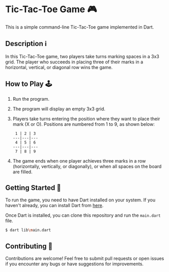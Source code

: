# Tic-Tac-Toe Game 🎮

This is a simple command-line Tic-Tac-Toe game implemented in Dart.

## Description ℹ️

In this Tic-Tac-Toe game, two players take turns marking spaces in a 3x3 grid. The player who succeeds in placing three of their marks in a horizontal, vertical, or diagonal row wins the game.

## How to Play 🕹️

1. Run the program.
2. The program will display an empty 3x3 grid.
3. Players take turns entering the position where they want to place their mark (X or O). Positions are numbered from 1 to 9, as shown below:
   
    ```
     1 | 2 | 3 
    ---|---|---
     4 | 5 | 6 
    ---|---|---
     7 | 8 | 9 
    ```
   
4. The game ends when one player achieves three marks in a row (horizontally, vertically, or diagonally), or when all spaces on the board are filled.

## Getting Started 🚀

To run the game, you need to have Dart installed on your system. If you haven't already, you can install Dart from [here](https://dart.dev/get-dart).

Once Dart is installed, you can clone this repository and run the `main.dart` file.

```bash
$ dart lib\main.dart
```

## Contributing 🤝

Contributions are welcome! Feel free to submit pull requests or open issues if you encounter any bugs or have suggestions for improvements.
